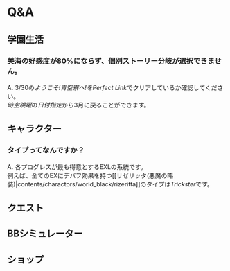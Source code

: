 # Q&A

## 学園生活

### 美海の好感度が80%にならず、個別ストーリー分岐が選択できません。
A. 3/30の*ようこそ!青空寮へ!*を*Perfect Link*でクリアしているか確認してください。  
*時空跳躍*の*日付指定*から3月に戻ることができます。  

## キャラクター

### タイプってなんですか？
A. 各プログレスが最も得意とするEXLの系統です。  
例えば、全てのEXにデバフ効果を持つ[[リゼリッタ(悪魔の略装)|contents/charactors/world_black/rizeritta]]のタイプは*Trickster*です。

## クエスト

### 

## BBシミュレーター

## ショップ